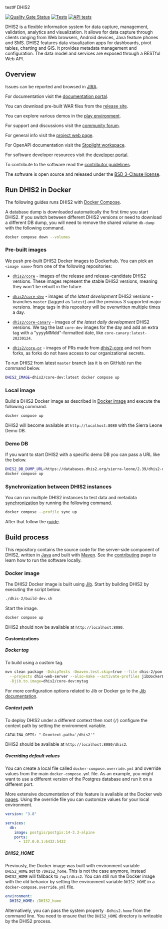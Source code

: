 test# DHIS2

[![Quality Gate Status](https://sonarcloud.io/api/project_badges/measure?project=dhis2_dhis2-core&metric=alert_status)](https://sonarcloud.io/summary/new_code?id=dhis2_dhis2-core)
[![Tests](https://github.com/dhis2/dhis2-core/actions/workflows/run-tests.yml/badge.svg)](https://github.com/dhis2/dhis2-core/actions/workflows/run-tests.yml)
[![API tests](https://github.com/dhis2/dhis2-core/actions/workflows/run-api-tests.yml/badge.svg)](https://github.com/dhis2/dhis2-core/actions/workflows/run-api-tests.yml)

DHIS2 is a flexible information system for data capture, management, validation, analytics and visualization. It allows for data capture through clients ranging from Web browsers, Android devices, Java feature phones and SMS. DHIS2 features data visualization apps for dashboards, pivot tables, charting and GIS. It provides metadata management and configuration. The data model and services are exposed through a RESTful Web API.

## Overview

Issues can be reported and browsed in [JIRA](https://jira.dhis2.org).

For documentation visit the [documentation portal](https://docs.dhis2.org/).

You can download pre-built WAR files from the [release site](https://releases.dhis2.org/).

You can explore various demos in the [play environment](https://play.dhis2.org/).

For support and discussions visit the [community forum](https://community.dhis2.org/).

For general info visit the [project web page](https://www.dhis2.org/).

For OpenAPI documentation visit the [Stoplight workspace](https://dhis2.stoplight.io/).

For software developer resources visit the [developer portal](https://developers.dhis2.org/).

To contribute to the software read the [contributor guidelines](https://developers.dhis2.org/community/contribute).

The software is open source and released under the [BSD 3-Clause license](https://opensource.org/license/bsd-3-clause).

## Run DHIS2 in Docker

The following guides runs DHIS2 with [Docker Compose](https://docs.docker.com/compose/install/).

A database dump is downloaded automatically the first time you start DHIS2. If you switch between different DHIS2 versions or need to download a different DB dump, you will need to remove the shared volume `db-dump` with the following command.

```sh
docker compose down --volumes
```

### Pre-built images

We push pre-built DHIS2 Docker images to Dockerhub. You can pick an `<image name>` from one of the following
repositories:

* [`dhis2/core`](https://hub.docker.com/r/dhis2/core) - images of the release and release-candidate DHIS2 versions. These images represent the stable DHIS2 versions, meaning they won't be rebuilt in the future.

* [`dhis2/core-dev`](https://hub.docker.com/r/dhis2/core-dev) - images of _the latest development_ DHIS2 versions - branches `master` (tagged as `latest`) and the previous 3 supported major versions. Image tags in this repository will be overwritten multiple times a day.

* [`dhis2/core-canary`](https://hub.docker.com/r/dhis2/core-canary) - images of _the latest daily development_ DHIS2 versions. We tag the last `core-dev` images for the day and add an extra tag with a "yyyyMMdd"-formatted date, like `core-canary:latest-20230124`.

* [`dhis2/core-pr`](https://hub.docker.com/r/dhis2/core-pr) - images of PRs made from [dhis2-core](https://github.com/dhis2/dhis2-core/) and not from forks, as forks do not have access to our organizational secrets.

To run DHIS2 from latest `master` branch (as it is on GitHub) run the command below.

```sh
DHIS2_IMAGE=dhis2/core-dev:latest docker compose up
```

### Local image

Build a DHIS2 Docker image as described in [Docker image](#docker-image) and execute the following command.

```sh
docker compose up
```

DHIS2 will become available at `http://localhost:8080` with the Sierra Leone Demo DB.

### Demo DB

If you want to start DHIS2 with a specific demo DB you can pass a URL like the below.

```sh
DHIS2_DB_DUMP_URL=https://databases.dhis2.org/sierra-leone/2.39/dhis2-db-sierra-leone.sql.gz \
docker compose up
```

### Synchronization between DHIS2 instances

You can run multiple DHIS2 instances to test data and metadata [synchronization](https://docs.dhis2.org/en/use/user-guides/dhis-core-version-master/exchanging-data/metadata-synchronization.html) by running the following command.

```sh
docker compose --profile sync up
```

After that follow the [guide](https://github.com/dhis2/wow-backend/blob/master/guides/testing/metadata_sync_testing.md).

## Build process

This repository contains the source code for the server-side component of DHIS2, written in [Java](https://www.java.com/en/) and built with [Maven](https://maven.apache.org/). See the [contributing](./CONTRIBUTING.md) page to learn how to run the software locally.

### Docker image

The DHIS2 Docker image is built using [Jib](https://github.com/GoogleContainerTools/jib/tree/master/jib-maven-plugin). Start by building DHIS2 by executing the script below.

```sh
./dhis-2/build-dev.sh
```

Start the image.

```sh
docker compose up
```

DHIS2 should now be available at `http://localhost:8080`.

#### Customizations

##### Docker tag

To build using a custom tag.

```sh
mvn clean package -DskipTests -Dmaven.test.skip=true --file dhis-2/pom.xml \
  --projects dhis-web-server --also-make --activate-profiles jibDockerBuild \
  -Djib.to.image=dhis2/core-dev:mytag
```

For more configuration options related to Jib or Docker go to the [Jib documentation](https://github.com/GoogleContainerTools/jib/tree/master/jib-maven-plugin).

##### Context path

To deploy DHIS2 under a different context then root (`/`) configure the context path by setting the environment variable.

`CATALINA_OPTS: "-Dcontext.path='/dhis2'"`

DHIS2 should be available at `http://localhost:8080/dhis2`.

##### Overriding default values

You can create a local file called `docker-compose.override.yml` and override values from the main `docker-compose.yml` file. As an example, you might want to use a different version of the Postgres database and run it on a different port.

More extensive documentation of this feature is available at the Docker web [pages](https://docs.docker.com/compose/extends/). Using the override file you can customize values for your local environment.

```yaml
version: "3.8"

services:
  db:
    image: postgis/postgis:14-3.3-alpine
    ports:
      - 127.0.0.1:6432:5432
```

##### DHIS2_HOME

Previously, the Docker image was built with environment variable `DHIS2_HOME` set to `/DHIS2_home`. This is not the case anymore, instead `DHIS2_HOME` will fallback to `/opt/dhis2`. You can still run the Docker image with the old behavior by setting the environment variable `DHIS2_HOME` in a `docker-compose.override.yml` file.

```yaml
environment:
  DHIS2_HOME: /DHIS2_home
```

Alternatively, you can pass the system property `-Ddhis2.home` from the command line. You need to ensure that the `DHIS2_HOME` directory is writeable by the DHIS2 process.
